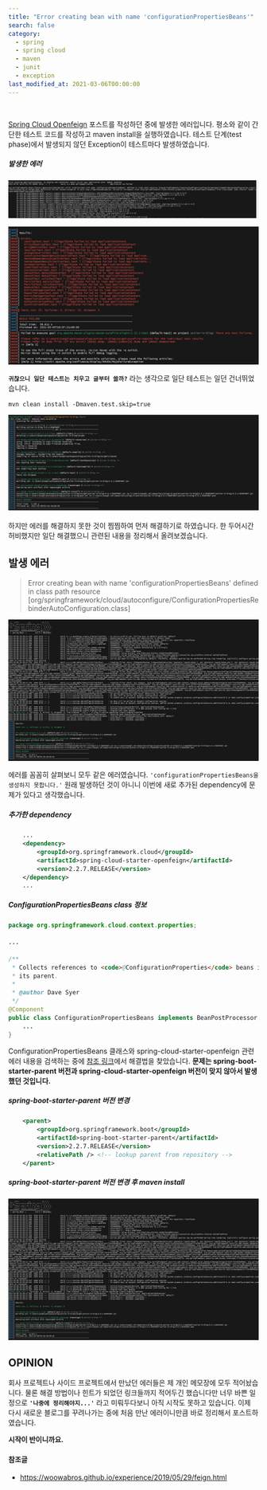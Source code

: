 ```yaml
---
title: "Error creating bean with name 'configurationPropertiesBeans'"
search: false
category:
  - spring
  - spring cloud
  - maven
  - junit
  - exception
last_modified_at: 2021-03-06T00:00:00
---
```


<br>

[Spring Cloud Openfeign][openfeign-blogLink] 포스트를 작성하던 중에 발생한 에러입니다. 
평소와 같이 간단한 테스트 코드를 작성하고 maven install을 실행하였습니다. 
테스트 단계(test phase)에서 발생되지 않던 Exception이 테스트마다 발생하였습니다. 

##### 발생한 에러
<p align="left"><img src="/images/error-creating-bean-configurationPropertiesBeans-1.JPG"></p>
<p align="left"><img src="/images/error-creating-bean-configurationPropertiesBeans-2.JPG"></p>

**`귀찮으니 일단 테스트는 치우고 글부터 쓸까?`** 라는 생각으로 일단 테스트는 일던 건너뛰었습니다. 
```shell
mvn clean install -Dmaven.test.skip=true
```
<p align="left"><img src="/images/error-creating-bean-configurationPropertiesBeans-3.JPG"></p>

하지만 에러를 해결하지 못한 것이 찜찜하여 먼저 해결하기로 하였습니다. 
한 두어시간 허비했지만 일단 해결했으니 관련된 내용을 정리해서 올려보겠습니다. 

## 발생 에러

> Error creating bean with name 'configurationPropertiesBeans' defined in class path resource <br>
> [org/springframework/cloud/autoconfigure/ConfigurationPropertiesRebinderAutoConfiguration.class]

<p align="left"><img src="/images/error-creating-bean-configurationPropertiesBeans-4.JPG"></p>

에러를 꼼꼼히 살펴보니 모두 같은 에러였습니다. `'configurationPropertiesBeans을 생성하지 못합니다.'` 
원래 발생하던 것이 아니니 이번에 새로 추가된 dependency에 문제가 있다고 생각했습니다. 

##### 추가한 dependency
```xml
    ...
    <dependency>
        <groupId>org.springframework.cloud</groupId>
        <artifactId>spring-cloud-starter-openfeign</artifactId>
        <version>2.2.7.RELEASE</version>
    </dependency>
    ...
```

##### ConfigurationPropertiesBeans class 정보
```java
package org.springframework.cloud.context.properties;

...

/**
 * Collects references to <code>@ConfigurationProperties</code> beans in the context and
 * its parent.
 *
 * @author Dave Syer
 */
@Component
public class ConfigurationPropertiesBeans implements BeanPostProcessor, ApplicationContextAware {
    ...
}
```

ConfigurationPropertiesBeans 클래스와 spring-cloud-starter-openfeign 관련 에러 내용을 검색하는 중에 [참조 링크][reference-link]에서 해결법을 찾았습니다. 
**문제는 spring-boot-starter-parent 버전과 spring-cloud-starter-openfeign 버전이 맞지 않아서 발생했던 것입니다.** 

##### spring-boot-starter-parent 버전 변경
```xml
    <parent>
        <groupId>org.springframework.boot</groupId>
        <artifactId>spring-boot-starter-parent</artifactId>
        <version>2.2.7.RELEASE</version>
        <relativePath /> <!-- lookup parent from repository -->
    </parent>
```

##### spring-boot-starter-parent 버전 변경 후 maven install
<p align="left"><img src="/images/error-creating-bean-configurationPropertiesBeans-4.JPG"></p>

## OPINION
회사 프로젝트나 사이드 프로젝트에서 만났던 에러들은 제 개인 메모장에 모두 적어놨습니다. 
물론 해결 방법이나 힌트가 되었던 링크들까지 적어두긴 했습니다만 너무 바쁜 일정으로 **`'나중에 정리해야지...'`** 라고 미뤄두다보니 아직 시작도 못하고 있습니다. 
이제 다시 새로운 블로그를 꾸려나가는 중에 처음 만난 에러이니만큼 바로 정리해서 포스트하였습니다. 

**시작이 반이니까요.**

#### 참조글
- <https://woowabros.github.io/experience/2019/05/29/feign.html>

[reference-link]: https://woowabros.github.io/experience/2019/05/29/feign.html
[openfeign-blogLink]: https://junhyunny.github.io/spring/spring%20cloud/spring-cloud-openfeign/
